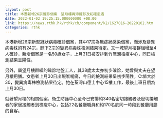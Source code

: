 ```yaml
---
layout: post
title: 本港新增26宗確診個案　望月樓再添確診及初確患者
date: 2022-01-02 19:25:15.000000000 +08:00
link: https://news.rthk.hk/rthk/ch/component/k2/1627016-20220102.htm
categories: rthk
---
```


本港新增26宗新型冠狀病毒確診個案，其中17宗為無症狀感染個案，而涉及變異病毒株的有24宗，餘下2宗的變異病毒株檢測結果待定。又一城望月樓群組增至4人確診，新增個案是一名50歲女子，上月31日被安排到竹篙灣檢疫中心，同日檢測結果呈陽性。

另外，屬望月樓群組的確診地盤工人，其38歲太太亦初步確診，她曾與丈夫在望月樓用膳。女患者上月30日出現喉嚨痛，今日的檢測結果呈初步陽性，Ct值大於30，變異病毒株檢測結果待定。她在荃灣山德士中心15樓工作，最後上班日期為上月30日。

就著望月樓的相關個案，衞生防護中心至今已安排約340名密切接觸者及密切接觸者的家居接觸者到檢疫中心，包括22名餐廳職員和約170名於同一時段到餐廳用膳的食客。
